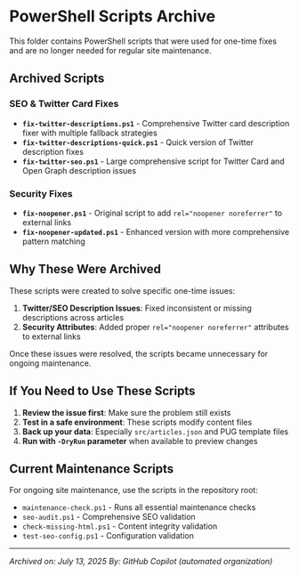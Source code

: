 # PowerShell Scripts Archive

This folder contains PowerShell scripts that were used for one-time fixes and are no longer needed for regular site maintenance.

## Archived Scripts

### SEO & Twitter Card Fixes

- **`fix-twitter-descriptions.ps1`** - Comprehensive Twitter card description fixer with multiple fallback strategies
- **`fix-twitter-descriptions-quick.ps1`** - Quick version of Twitter description fixes
- **`fix-twitter-seo.ps1`** - Large comprehensive script for Twitter Card and Open Graph description issues

### Security Fixes

- **`fix-noopener.ps1`** - Original script to add `rel="noopener noreferrer"` to external links
- **`fix-noopener-updated.ps1`** - Enhanced version with more comprehensive pattern matching

## Why These Were Archived

These scripts were created to solve specific one-time issues:

1. **Twitter/SEO Description Issues**: Fixed inconsistent or missing descriptions across articles
2. **Security Attributes**: Added proper `rel="noopener noreferrer"` attributes to external links

Once these issues were resolved, the scripts became unnecessary for ongoing maintenance.

## If You Need to Use These Scripts

1. **Review the issue first**: Make sure the problem still exists
2. **Test in a safe environment**: These scripts modify content files
3. **Back up your data**: Especially `src/articles.json` and PUG template files
4. **Run with `-DryRun` parameter** when available to preview changes

## Current Maintenance Scripts

For ongoing site maintenance, use the scripts in the repository root:

- `maintenance-check.ps1` - Runs all essential maintenance checks
- `seo-audit.ps1` - Comprehensive SEO validation
- `check-missing-html.ps1` - Content integrity validation
- `test-seo-config.ps1` - Configuration validation

---
*Archived on: July 13, 2025*
*By: GitHub Copilot (automated organization)*

